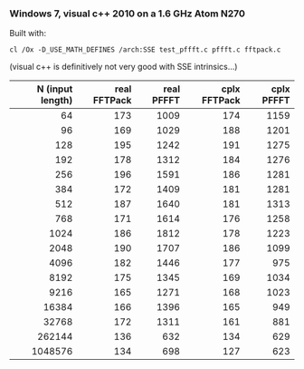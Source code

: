 
### Windows 7, visual c++ 2010 on a 1.6 GHz Atom N270

Built with:

```
cl /Ox -D_USE_MATH_DEFINES /arch:SSE test_pffft.c pffft.c fftpack.c
```

(visual c++ is definitively not very good with SSE intrinsics...)

| N (input length) | real FFTPack |  real PFFFT  | cplx FFTPack |  cplx PFFFT  |
|-----------------:|-------------:|-------------:|-------------:|-------------:|
|           64     |       173    |      1009    |       174    |      1159    |
|           96     |       169    |      1029    |       188    |      1201    |
|          128     |       195    |      1242    |       191    |      1275    |
|          192     |       178    |      1312    |       184    |      1276    |
|          256     |       196    |      1591    |       186    |      1281    |
|          384     |       172    |      1409    |       181    |      1281    |
|          512     |       187    |      1640    |       181    |      1313    |
|          768     |       171    |      1614    |       176    |      1258    |
|         1024     |       186    |      1812    |       178    |      1223    |
|         2048     |       190    |      1707    |       186    |      1099    |
|         4096     |       182    |      1446    |       177    |       975    |
|         8192     |       175    |      1345    |       169    |      1034    |
|         9216     |       165    |      1271    |       168    |      1023    |
|        16384     |       166    |      1396    |       165    |       949    |
|        32768     |       172    |      1311    |       161    |       881    |
|       262144     |       136    |       632    |       134    |       629    |
|      1048576     |       134    |       698    |       127    |       623    |

